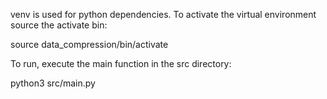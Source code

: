 venv is used for python dependencies. To activate the virtual environment source the activate bin:

source data_compression/bin/activate

To run, execute the main function in the src directory:

python3 src/main.py
